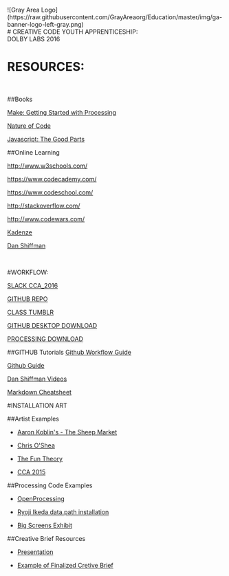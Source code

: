 <br>
![Gray Area Logo](https://raw.githubusercontent.com/GrayAreaorg/Education/master/img/ga-banner-logo-left-gray.png)
<br>
# CREATIVE CODE YOUTH APPRENTICESHIP:<br> DOLBY LABS 2016 <br>

# RESOURCES: 

 <br>
 
 ##Books

[Make: Getting Started with Processing](https://www.amazon.com/Getting-Started-Processing-Casey-Reas/dp/144937980X)

[Nature of Code](http://natureofcode.com/)

[Javascript: The Good Parts](http://bdcampbell.net/javascript/book/javascript_the_good_parts.pdf)


##Online Learning

http://www.w3schools.com/

https://www.codecademy.com/

https://www.codeschool.com/

http://stackoverflow.com/

http://www.codewars.com/


[Kadenze](https://www.kadenze.com/courses/the-nature-of-code/info)

[Dan Shiffman](https://www.youtube.com/playlist?list=PLRqwX-V7Uu6Zy51Q-x9tMWIv9cueOFTFA)



<br>


#WORKFLOW:


[SLACK CCA_2016](https://ccadolby2016.slack.com/x-91722995378-91840009443/admin/invites)

[GITHUB REPO](https://ccadolby2016.slack.com/x-91722995378-91840009443/admin/invites)

[CLASS TUMBLR](https://http://ccadolby.tumblr.com/)

[GITHUB DESKTOP DOWNLOAD](https://desktop.github.com/)

[PROCESSING DOWNLOAD](https://processing.org/download/)




##GITHUB Tutorials
[Github Workflow Guide](https://guides.github.com/introduction/flow/)

[Github Guide](https://guides.github.com/activities/hello-world/)

[Dan Shiffman Videos](https://www.youtube.com/watch?v=BCQHnlnPusY)

[Markdown Cheatsheet](https://github.com/adam-p/markdown-here/wiki/Markdown-Cheatsheet)


#INSTALLATION ART

##Artist Examples
* [Aaron Koblin's - The Sheep Market](http://www.aaronkoblin.com/work/thesheepmarket/index.html)

* [Chris O'Shea](http://www.chrisoshea.org/)

* [The Fun Theory](http://www.thefuntheory.com/)

* [CCA 2015](https://www.youtube.com/watch?v=STS5OSYHW_8)

##Processing Code Examples

* [OpenProcessing](https://www.openprocessing.org/)

* [Ryoji Ikeda data.path installation ](https://www.youtube.com/watch?v=jPGkJabeib0)

* [Big Screens Exhibit](http://gizmodo.com/5110633/120-feet-of-video-art-final-exams-at-nyus-big-screens-class)

##Creative Brief Resources
* [Presentation](https://docs.google.com/presentation/d/12PR6qhQ45YRLOW7f2KG-M_NDfWezQzp2GBdCMLvJbxg/pub?start=false&loop=false&delayms=3000)

* [Example of Finalized Cretive Brief](https://dl.dropboxusercontent.com/u/57158100/The%20Giving%20Tree%20-%20Burning%20Man%202007%20%28sans%20budget%29.pdf)

